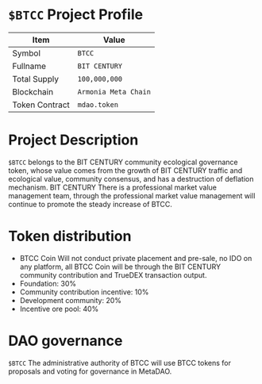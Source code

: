 # `$BTCC` Project Profile

|Item | Value|
|--|--|
| Symbol | `BTCC` |
| Fullname | `BIT CENTURY` |
| Total Supply | `100,000,000` |
| Blockchain | `Armonia Meta Chain`|
| Token Contract | `mdao.token` |

# Project Description
`$BTCC` belongs to the BIT CENTURY community ecological governance token, whose value comes from the growth of BIT CENTURY traffic and ecological value, community consensus, and has a destruction of deflation mechanism. BIT CENTURY There is a professional market value management team, through the professional market value management will continue to promote the steady increase of BTCC.

# Token distribution

* BTCC Coin Will not conduct private placement and pre-sale, no IDO on any platform, all BTCC Coin will be through the BIT CENTURY community contribution and TrueDEX transaction output.
* Foundation: 30%
* Community contribution incentive: 10%
* Development community: 20%
* Incentive ore pool: 40%
  
# DAO governance

`$BTCC` The administrative authority of BTCC will use BTCC tokens for proposals and voting for governance in MetaDAO.